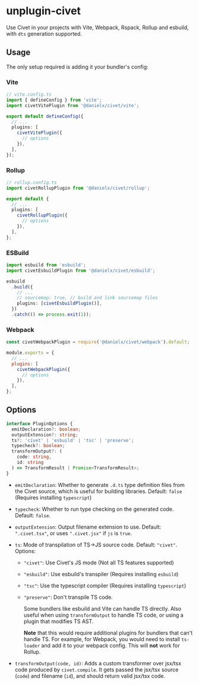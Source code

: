 # unplugin-civet

Use Civet in your projects with Vite, Webpack, Rspack, Rollup and esbuild, with `dts` generation supported.

## Usage

The only setup required is adding it your bundler's config:

### Vite

```ts
// vite.config.ts
import { defineConfig } from 'vite';
import civetVitePlugin from '@danielx/civet/vite';

export default defineConfig({
  // ...
  plugins: [
    civetVitePlugin({
      // options
    }),
  ],
});
```

### Rollup

```ts
// rollup.config.ts
import civetRollupPlugin from '@danielx/civet/rollup';

export default {
  // ...
  plugins: [
    civetRollupPlugin({
      // options
    }),
  ],
};
```

### ESBuild

```ts
import esbuild from 'esbuild';
import civetEsbuildPlugin from '@danielx/civet/esbuild';

esbuild
  .build({
    // ...
    // sourcemap: true, // build and link sourcemap files
    plugins: [civetEsbuildPlugin()],
  })
  .catch(() => process.exit(1));
```

### Webpack

```js
const civetWebpackPlugin = require('@danielx/civet/webpack').default;

module.exports = {
  // ...
  plugins: [
    civetWebpackPlugin({
      // options
    }),
  ],
};
```

## Options

```ts
interface PluginOptions {
  emitDeclaration?: boolean;
  outputExtension?: string;
  ts?: 'civet' | 'esbuild' | 'tsc' | 'preserve';
  typecheck?: boolean;
  transformOutput?: (
    code: string,
    id: string
  ) => TransformResult | Promise<TransformResult>;
}
```

- `emitDeclaration`: Whether to generate `.d.ts` type definition files from the Civet source, which is useful for building libraries. Default: `false` (Requires installing `typescript`)
- `typecheck`: Whether to run type checking on the generated code. Default: `false`.
- `outputExtension`: Output filename extension to use. Default: `".civet.tsx"`, or uses `".civet.jsx"` if `js` is `true`.
- `ts`: Mode of transpilation of TS->JS source code. Default: `"civet"`. Options:

  - `"civet"`: Use Civet's JS mode (Not all TS features supported)
  - `"esbuild"`: Use esbuild's transpiler (Requires installing `esbuild`)
  - `"tsc"`: Use the typescript compiler (Requires installing `typescript`)
  - `"preserve"`: Don't transpile TS code.

    Some bundlers like esbuild and Vite can handle TS directly. Also useful when using `transformOutput` to handle TS code, or using a plugin that modifies TS AST.

    **Note** that this would require additional plugins for bundlers that can't handle TS. For example, for Webpack, you would need to install `ts-loader` and add it to your webpack config. This will **not** work for Rollup.

- `transformOutput(code, id)`: Adds a custom transformer over jsx/tsx code produced by `civet.compile`. It gets passed the jsx/tsx source (`code`) and filename (`id`), and should return valid jsx/tsx code.
